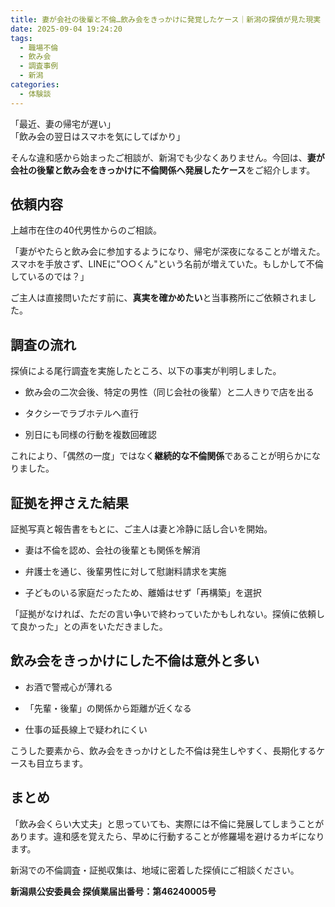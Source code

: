 ```yaml
---
title: 妻が会社の後輩と不倫…飲み会をきっかけに発覚したケース｜新潟の探偵が見た現実
date: 2025-09-04 19:24:20
tags:
  - 職場不倫
  - 飲み会
  - 調査事例
  - 新潟
categories:
  - 体験談
---
```


「最近、妻の帰宅が遅い」  
「飲み会の翌日はスマホを気にしてばかり」

そんな違和感から始まったご相談が、新潟でも少なくありません。今回は、**妻が会社の後輩と飲み会をきっかけに不倫関係へ発展したケース**をご紹介します。

<!-- more -->

## **依頼内容**

上越市在住の40代男性からのご相談。

「妻がやたらと飲み会に参加するようになり、帰宅が深夜になることが増えた。スマホを手放さず、LINEに"○○くん"という名前が増えていた。もしかして不倫しているのでは？」

ご主人は直接問いただす前に、**真実を確かめたい**と当事務所にご依頼されました。

## **調査の流れ**

探偵による尾行調査を実施したところ、以下の事実が判明しました。

* 飲み会の二次会後、特定の男性（同じ会社の後輩）と二人きりで店を出る

* タクシーでラブホテルへ直行

* 別日にも同様の行動を複数回確認

これにより、「偶然の一度」ではなく**継続的な不倫関係**であることが明らかになりました。

## **証拠を押さえた結果**

証拠写真と報告書をもとに、ご主人は妻と冷静に話し合いを開始。

* 妻は不倫を認め、会社の後輩とも関係を解消

* 弁護士を通じ、後輩男性に対して慰謝料請求を実施

* 子どものいる家庭だったため、離婚はせず「再構築」を選択

「証拠がなければ、ただの言い争いで終わっていたかもしれない。探偵に依頼して良かった」との声をいただきました。

## **飲み会をきっかけにした不倫は意外と多い**

* お酒で警戒心が薄れる

* 「先輩・後輩」の関係から距離が近くなる

* 仕事の延長線上で疑われにくい

こうした要素から、飲み会をきっかけとした不倫は発生しやすく、長期化するケースも目立ちます。

## **まとめ**

「飲み会くらい大丈夫」と思っていても、実際には不倫に発展してしまうことがあります。違和感を覚えたら、早めに行動することが修羅場を避けるカギになります。

新潟での不倫調査・証拠収集は、地域に密着した探偵にご相談ください。

**新潟県公安委員会 探偵業届出番号：第46240005号**
